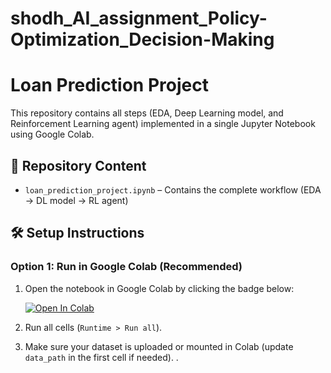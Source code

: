 # shodh_AI_assignment_Policy-Optimization_Decision-Making

# Loan Prediction Project

This repository contains all steps (EDA, Deep Learning model, and Reinforcement Learning agent) implemented in a single Jupyter Notebook using Google Colab.

## 📂 Repository Content
- `loan_prediction_project.ipynb` – Contains the complete workflow (EDA → DL model → RL agent)

## 🛠 Setup Instructions

### Option 1: Run in Google Colab (Recommended)
1. Open the notebook in Google Colab by clicking the badge below:  

   [![Open In Colab](https://colab.research.google.com/assets/colab-badge.svg)](https://colab.research.google.com/github/balujaldu/shodh_AI_assignment_Policy-Optimization_Decision-Making/blob/main/Policy_Optimization_for_Financial_Decision_Making_.ipynb)

2. Run all cells (`Runtime > Run all`).

3. Make sure your dataset is uploaded or mounted in Colab (update `data_path` in the first cell if needed).
.
